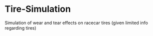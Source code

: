 # Tire-Simulation
Simulation of wear and tear effects on racecar tires (given limited info regarding tires)
